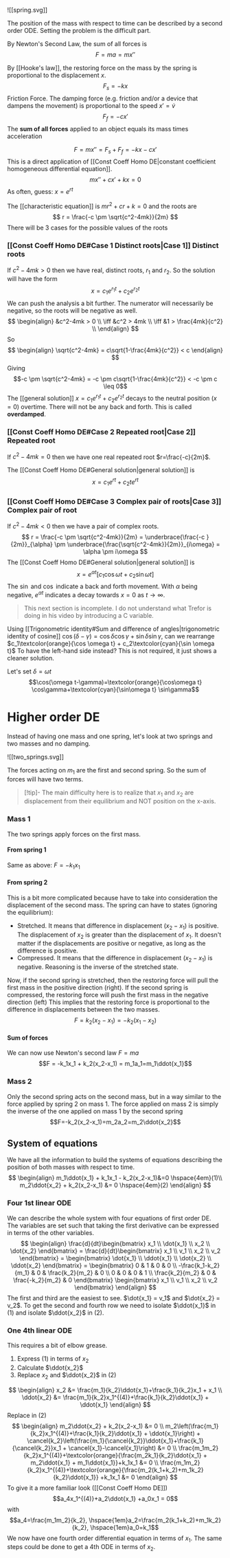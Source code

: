 ![[spring.svg]]

The position of the mass with respect to time can be described by a second order ODE. Setting the problem is the difficult part.

By Newton's Second Law, the sum of all forces is
$$F=ma=mx''$$

By [[Hooke's law]], the restoring force on the mass by the spring is proportional to the displacement $x$.
$$F_s = -kx$$
Friction Force. The damping force (e.g. friction and/or a device that dampens the movement) is proportional to the speed $x'=\dot{v}$
$$F_f=-cx'$$
The **sum of all forces** applied to an object equals its mass times acceleration

$$F=mx'' = F_s + F_f = -kx -cx'$$
This is a direct application of [[Const Coeff Homo DE|constant coefficient homogeneous differential equation]]. 
$$mx''+cx'+kx=0$$
As often, guess: $x=e^{rt}$

The [[characteristic equation]] is $mr^2+cr+k=0$ and the roots are
$$
r = \frac{-c \pm \sqrt{c^2-4mk}}{2m}
$$
There will be 3 cases for the possible values of the roots

### [[Const Coeff Homo DE#Case 1 Distinct roots|Case 1]] Distinct roots
If $c^2-4mk>0$ then we have real, distinct roots, $r_1$ and $r_2$. So the solution will have the form
$$x=c_1e^{r_1t} + c_2e^{r_2t}$$
We can push the analysis a bit further. The numerator will necessarily be negative, so the roots will be negative as well. 
$$
\begin{align}
&c^2-4mk > 0 \\
\iff &c^2 > 4mk \\
\iff &1 > \frac{4mk}{c^2} \\
\end{align}
$$
So
$$
\begin{align}
\sqrt{c^2-4mk} = c\sqrt{1-\frac{4mk}{c^2}} < c
\end{align}
$$
Giving 
$$-c \pm \sqrt{c^2-4mk} = -c \pm c\sqrt{1-\frac{4mk}{c^2}} < -c \pm c \leq 0$$
The [[general solution]] $x=c_1e^{r_1t} + c_2e^{r_2t}$ decays to the neutral position ($x=0$) overtime. There will not be any back and forth. This is called **overdamped**.


### [[Const Coeff Homo DE#Case 2 Repeated root|Case 2]] Repeated root
If $c^2-4mk=0$ then we have one real repeated root $r=\frac{-c}{2m}$.

The [[Const Coeff Homo DE#General solution|general solution]] is
$$x=c_1e^{rt} + c_2te^{rt}$$


### [[Const Coeff Homo DE#Case 3 Complex pair of roots|Case 3]] Complex pair of root
If $c^2-4mk < 0$ then we have a pair of complex roots.
$$
r = \frac{-c \pm \sqrt{c^2-4mk}}{2m} = \underbrace{\frac{-c }{2m}}_{\alpha} \pm \underbrace{\frac{\sqrt{c^2-4mk}}{2m}}_{i\omega} = \alpha \pm i\omega
$$
The [[Const Coeff Homo DE#General solution|general solution]] is
$$
x=e^{\alpha t}[c_1\cos \omega t + c_2\sin \omega t]
$$
The $\sin$ and $\cos$ indicate a back and forth movement. With $\alpha$ being negative, $e^{\alpha t}$ indicates a decay towards $x=0$ as $t \rightarrow \infty$.

>This next section is incomplete. I do not understand what Trefor is doing in his video by introducing a C variable.


Using [[Trigonometric identity#Sum and difference of angles|trigonometric identity of cosine]] $\cos(\delta-\gamma)=\cos\delta\cos\gamma+\sin\delta\sin\gamma$, can we rearrange $c_1\textcolor{orange}{\cos \omega t} + c_2\textcolor{cyan}{\sin \omega t}$ To have the left-hand side instead? This is not required, it just shows a cleaner solution.

Let's set $\delta=\omega t$
$$\cos(\omega t-\gamma)=\textcolor{orange}{\cos\omega t} \cos\gamma+\textcolor{cyan}{\sin\omega t} \sin\gamma$$



# Higher order DE

Instead of having one mass and one spring, let's look at two springs and two masses and no damping.

![[two_springs.svg]]

The forces acting on $m_1$ are the first and second spring. So the sum of forces will have two terms.

> [!tip]- 
> The main difficulty here is to realize that $x_1$ and $x_2$ are displacement from their equilibrium and NOT position on the x-axis.

### Mass 1
The two springs apply forces on the first mass.

#### From spring 1

Same as above: $F=-k_1x_1$

#### From spring 2

This is a bit more complicated because have to take into consideration the displacement of the second mass. The spring can have to states (ignoring the equilibrium): 
- Stretched. It means that difference in displacement $(x_2-x_1)$ is positive. The displacement of $x_2$ is greater than the displacement of $x_1$. It doesn't matter if the displacements are positive or negative, as long as the difference is positive.
- Compressed. It means that the difference in displacement $(x_2-x_1)$ is negative. Reasoning is the inverse of the stretched state.

Now, if the second spring is stretched, then the restoring force will pull the first mass in the positive direction (right). If the second spring is compressed, the restoring force will push the first mass in the negative direction (left) This implies that the restoring force is proportional to the difference in displacements between the two masses.
$$F=k_2(x_2-x_1)=-k_2(x_1-x_2)$$
#### Sum of forces
We can now use Newton's second law $F=ma$
$$F = -k_1x_1 + k_2(x_2-x_1) = m_1a_1=m_1\ddot{x_1}$$
### Mass 2

Only the second spring acts on the second mass, but in a way similar to the force applied by spring 2 on mass 1. The force applied on mass 2 is simply the inverse of the one applied on mass 1 by the second spring
$$F=-k_2(x_2-x_1)=m_2a_2=m_2\ddot{x_2}$$

## System of equations

We have all the information to build the systems of equations describing the position of both masses with respect to time.
$$
\begin{align}
m_1\ddot{x_1} + k_1x_1 - k_2(x_2-x_1)&=0 \hspace{4em}(1)\\
m_2\ddot{x_2} + k_2(x_2-x_1) &= 0 \hspace{4em}(2)
\end{align}
$$

### Four 1st linear ODE
We can describe the whole system with four equations of first order DE. The variables are set such that taking the first derivative can be expressed in terms of the other variables.
$$
\begin{align}
\frac{d}{dt}\begin{bmatrix}
    x_1 \\
    \dot{x_1} \\
    x_2 \\
    \dot{x_2} 
\end{bmatrix} = 
\frac{d}{dt}\begin{bmatrix}
    x_1 \\
    v_1 \\
    x_2 \\
    v_2 
\end{bmatrix} = 
\begin{bmatrix}
    \dot{x_1} \\
    \ddot{x_1} \\
    \dot{x_2} \\
    \ddot{x_2} 
\end{bmatrix} = 
\begin{bmatrix}
    0 & 1 & 0 & 0 \\
    -\frac{k_1-k_2}{m_1} & 0 & \frac{k_2}{m_2} & 0 \\
    0 & 0 & 0 & 1 \\
    \frac{k_2}{m_2} & 0 & \frac{-k_2}{m_2} & 0
\end{bmatrix}
\begin{bmatrix}
    x_1 \\
    v_1 \\
    x_2 \\
    v_2 
\end{bmatrix}
\end{align}
$$
The first and third are the easiest to see. $\dot{x_1} = v_1$ and $\dot{x_2} = v_2$.
To get the second and fourth row we need to isolate $\ddot{x_1}$ in $(1)$ and isolate $\ddot{x_2}$ in $(2)$.


### One 4th linear ODE

This requires a bit of elbow grease. 
1. Express $(1)$ in terms of $x_2$ 
2. Calculate $\ddot{x_2}$
3. Replace $x_2$ and $\ddot{x_2}$ in $(2)$

$$
\begin{align}
x_2 &= \frac{m_1}{k_2}\ddot{x_1}+\frac{k_1}{k_2}x_1 + x_1 \\
\ddot{x_2} &= \frac{m_1}{k_2}x_1^{(4)}+\frac{k_1}{k_2}\ddot{x_1} + \ddot{x_1}
\end{align}
$$
Replace in $(2)$
$$
\begin{align}
m_2\ddot{x_2} + k_2(x_2-x_1) &= 0 \\
m_2\left(\frac{m_1}{k_2}x_1^{(4)}+\frac{k_1}{k_2}\ddot{x_1} + \ddot{x_1}\right) + \cancel{k_2}\left(\frac{m_1}{\cancel{k_2}}\ddot{x_1}+\frac{k_1}{\cancel{k_2}}x_1 + \cancel{x_1}-\cancel{x_1}\right) &= 0 \\
\frac{m_1m_2}{k_2}x_1^{(4)}+\textcolor{orange}{\frac{m_2k_1}{k_2}\ddot{x_1} + m_2\ddot{x_1} + m_1\ddot{x_1}}+k_1x_1 &= 0 \\
\frac{m_1m_2}{k_2}x_1^{(4)}+\textcolor{orange}{\frac{m_2(k_1+k_2)+m_1k_2}{k_2}\ddot{x_1}} +k_1x_1  &= 0
\end{align}
$$
To give it a more familiar look ([[Const Coeff Homo DE]])
$$a_4x_1^{(4)}+a_2\ddot{x_1} +a_0x_1  = 0$$
with 
$$a_4=\frac{m_1m_2}{k_2}, \hspace{1em}a_2=\frac{m_2(k_1+k_2)+m_1k_2}{k_2}, \hspace{1em}a_0=k_1$$
We now have one fourth order differential equation in terms of $x_1$. The same steps could be done to get a 4th ODE in terms of $x_2$.
